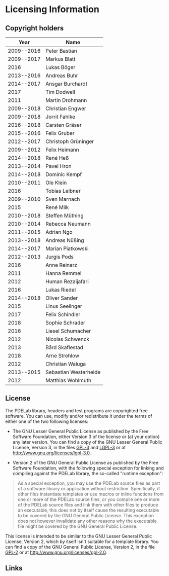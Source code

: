 Licensing Information
=====================

Copyright holders
-----------------

| Year       | Name                       |
|------------|----------------------------|
| 2009--2016 | Peter Bastian              |
| 2009--2017 | Markus Blatt               |
| 2016       | Lukas Böger                |
| 2013--2016 | Andreas Buhr               |
| 2014--2017 | Ansgar Burchardt           |
| 2017       | Tim Dodwell                |
| 2011       | Martin Drohmann            |
| 2009--2018 | Christian Engwer           |
| 2009--2018 | Jorrit Fahlke              |
| 2016--2018 | Carsten Gräser             |
| 2015--2016 | Felix Gruber               |
| 2012--2017 | Christoph Grüninger        |
| 2009--2012 | Felix Heimann              |
| 2014--2018 | René Heß                   |
| 2013--2014 | Pavel Hron                 |
| 2014--2018 | Dominic Kempf              |
| 2010--2011 | Ole Klein                  |
| 2016       | Tobias Leibner             |
| 2009--2010 | Sven Marnach               |
| 2015       | René Milk                  |
| 2010--2018 | Steffen Müthing            |
| 2010--2014 | Rebecca Neumann            |
| 2011--2015 | Adrian Ngo                 |
| 2013--2018 | Andreas Nüßing             |
| 2014--2017 | Marian Piatkowski          |
| 2012--2013 | Jurgis Pods                |
| 2016       | Anne Reinarz               |
| 2011       | Hanna Remmel               |
| 2012       | Human Rezaijafari          |
| 2016       | Lukas Riedel               |
| 2014--2018 | Oliver Sander              |
| 2015       | Linus Seelinger            |
| 2017       | Felix Schindler            |
| 2018       | Sophie Schrader            |
| 2016       | Liesel Schumacher          |
| 2012       | Nicolas Schwenck           |
| 2013       | Bård Skaflestad            |
| 2018       | Arne Strehlow              |
| 2012       | Christian Waluga           |
| 2013--2015 | Sebastian Westerheide      |
| 2012       | Matthias Wohlmuth          |

License
-------

The PDELab library, headers and test programs are copyrighted free software. You
can use, modify and/or redistribute it under the terms of either one of the two
following licenses:

* The GNU Lesser General Public License as published by the Free Software
  Foundation, either Version 3 of the license or (at your option) any later
  version. You can find a copy of the GNU Lesser General Public License, Version
  3, in the files [GPL-3][1] and [LGPL-3][2] or at http://www.gnu.org/licenses/lgpl-3.0.

* Version 2 of the GNU General Public License as published by the Free Software
  Foundation, with the following special exception for linking and compiling
  against the PDELab library, the so-called "runtime exception":

>   As a special exception, you may use the PDELab source files as part of a
>   software library or application without restriction.  Specifically, if other
>   files instantiate templates or use macros or inline functions from one or
>   more of the PDELab source files, or you compile one or more of the PDELab
>   source files and link them with other files to produce an executable, this
>   does not by itself cause the resulting executable to be covered by the GNU
>   General Public License.  This exception does not however invalidate any
>   other reasons why the executable file might be covered by the GNU General
>   Public License.

  This license is intended to be similar to the GNU Lesser General Public
  License, Version 2, which by itself isn't suitable for a template library. You
  can find a copy of the GNU General Public License, Version 2, in the file
  [GPL-2][3] or at http://www.gnu.org/licenses/gpl-2.0.


Links
-----

[1]: GPL-3
[2]: LGPL-3
[3]: GPL-2
